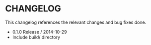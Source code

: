 CHANGELOG
=========

This changelog references the relevant changes and bug fixes done.

* 0.1.0 Release / 2014-10-29
 * Include build/ directory